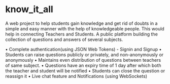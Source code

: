 # know_it_all

A web project to help students gain knowledge and get rid of doubts in a simple and easy manner with the help of knowledgeable people. This would help in connecting Teachers and Students. A public platform building the collection of questions and answers of several subjects.

•	Complete authentication(using JSON Web Tokens) - Signin and Signup
•	Students can raise questions publicly or privately, and non-anonymously or anonymously
•	Maintains even distribution of questions between teachers of same subject.
•	Questions have an expiry time of 1 day after which both the teacher and student will be notified
•	Students can close the question or reassign it
•	Live chat feature and Notifications (using WebSockets)

